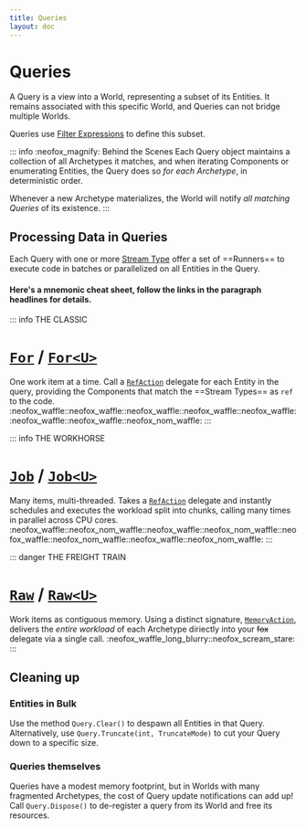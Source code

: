 ```yaml
---
title: Queries
layout: doc
---
```


# Queries

A Query is a view into a World, representing a subset of its Entities. It remains associated with this specific World, and Queries can not bridge multiple Worlds.

Queries use [Filter Expressions](FilterExpressions.md) to define this subset.

::: info :neofox_magnify: Behind the Scenes
Each Query object maintains a collection of all Archetypes it matches, and when iterating Components or enumerating Entities, the Query does so *for each Archetype*, in deterministic order.

Whenever a new Archetype materializes, the World will notify _all matching Queries_ of its existence.
:::

## Processing Data in Queries

Each Query with one or more [Stream Type](StreamTypes.md) offer a set of ==Runners== to execute code in batches or parallelized on all Entities in the Query.

#### Here's a mnemonic cheat sheet, follow the links in the paragraph headlines for details.

::: info THE CLASSIC
# [`For`](Query.For.md) / [`For<U>`](Query.For.md) 
One work item at a time. Call a [`RefAction`](Delegates.md#refaction-and-refactionu) delegate for each Entity in the query, providing the Components that match the ==Stream Types== as `ref` to the code.  
:neofox_waffle::neofox_waffle::neofox_waffle::neofox_waffle::neofox_waffle::neofox_waffle::neofox_waffle::neofox_nom_waffle:
:::

::: info THE WORKHORSE
# [`Job`](Query.Job.md) / [`Job<U>`](Query.Job.md) 
Many items, multi-threaded. Takes a [`RefAction`](Delegates.md#refaction-and-refactionu) delegate and instantly schedules and executes the workload split into chunks, calling many times in parallel across CPU cores.  
:neofox_waffle::neofox_nom_waffle::neofox_waffle::neofox_nom_waffle::neofox_waffle::neofox_nom_waffle::neofox_waffle::neofox_nom_waffle:
:::

::: danger THE FREIGHT TRAIN
#  [`Raw`](Query.Raw.md) / [`Raw<U>`](Query.Raw.md) 
Work items as contiguous memory. Using a distinct signature, [`MemoryAction`](Delegates.md#memoryaction-and-memoryactionu), delivers the *entire workload* of each Archetype diriectly into your ~~fox~~ delegate via a single call.
:neofox_waffle_long_blurry::neofox_scream_stare:
:::

## Cleaning up
### Entities in Bulk
Use the method `Query.Clear()` to despawn all Entities in that Query.
Alternatively, use `Query.Truncate(int, TruncateMode)` to cut your Query down to a specific size.

### Queries themselves
Queries have a modest memory footprint, but in Worlds with many fragmented Archetypes, the cost of Query update notifications can add up! Call `Query.Dispose()` to de-register a query from its World and free its resources.

